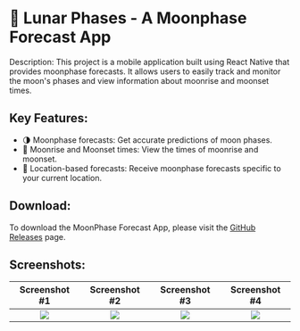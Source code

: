 
# 🌙 Lunar Phases - A Moonphase Forecast App

Description:
This project is a mobile application built using React Native that provides moonphase forecasts. It allows users to easily track and monitor the moon's phases and view information about moonrise and moonset times.

## Key Features:

- 🌗 Moonphase forecasts: Get accurate predictions of moon phases.
- 🌚 Moonrise and Moonset times: View the times of moonrise and moonset.
- 📍 Location-based forecasts: Receive moonphase forecasts specific to your current location.

## Download:

To download the MoonPhase Forecast App, please visit the [GitHub Releases](https://github.com/vukovic-marko/lunar-phases-forecast-app//releases) page.

## Screenshots:

Screenshot #1             | Screenshot #2             | Screenshot #3            | Screenshot #4             | 
:-------------------------:|:-------------------------: | :-------------------------:|:-------------------------: |
![](https://github.com/vukovic-marko/lunar-phases-forecast-app/blob/master/screenshots/Screenshot%200.png) |  ![](https://github.com/vukovic-marko/lunar-phases-forecast-app/blob/master/screenshots/Screenshot%201.png) | ![](https://github.com/vukovic-marko/lunar-phases-forecast-app/blob/master/screenshots/Screenshot%202.png) |  ![](https://github.com/vukovic-marko/lunar-phases-forecast-app/blob/master/screenshots/Screenshot%203.png) |

